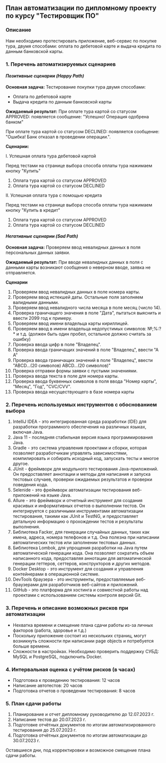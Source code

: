 ## План автоматизации по дипломному проекту по курсу "Тестировщик ПО"

### Описание

Нам необходимо протестировать приложение, веб-сервис по покупке тура, двумя способами: оплата по дебетовой карте и выдача кредита по данным банковской карты. 

### 1. Перечень автоматизируемых сценариев

#### ***Позитивные сценарии (Happy Path)***

**Основная задача:** 
Тестирование покупки тура двумя способами:
* Оплата по дебетовой карте
* Выдача кредита по данным банковской карты

**Ожидаемый результат:**
 При оплате тура картой со статусом APPROVED: 
 появляется сообщение: "Успешно! Операция одобрена банком" 
 
 При оплате тура картой со статусом DECLINED: 
 появляется сообщение: "Ошибка! Банк отказал в проведении операции.". 
 
 **Сценарии:**
 
I. Успешная оплата тура дебетовой картой
  
  Перед тестами на странице выбора способа оплаты тура нажимаем кнопку "Купить" 
  
  1. Оплата тура картой со статусом APPROVED 
  2. Оплата тура картой со статусом DECLINED 
    

II. Успешная оплата тура с помощью кредита

Перед тестами на странице выбора способа оплаты тура нажимаем кнопку "Купить в кредит"

1. Оплата тура картой со статусом APPROVED 
2. Оплата тура картой со статусом DECLINED 
   

  #### ***Негативные сценарии (Sad Path)***
 
**Основная задача:**
 Проверяем ввод невалидных данных в поля персональных данных заявки. 
 
 **Ожидаемый результат:**
При вводе невалидных данных в поля с данными карты возникают сообщения о неверном вводе, заявка не отправляется.

**Сценарии**

1. Проверяем ввод невалидных данных в поле номера карты. 
2. Проверяем ввод истекшей даты. Остальные поля заполняем валидными данными. 
3. Проверяем ввод невалидного числа месяца в поле месяц (число 14).
4. Проверка граничащего значения в поле "Дата", пытаться выяснить и ввести 2099 год к примеру.
5. Проверяем ввод имени владельца карты кириллицей. 
6. Проверяем ввод в имени владельца недопустимых символов: №;%:?* и т.д. (должен быть один пробел, остальное должно считать за ошибку)
7. Проверка ввода цифр в поле "Владелец".
8. Проверка ввода граничащих значений в поле "Владелец", ввести "А А"
9. Проверка ввода граничащих значений в поле "Владелец", ввести "АBCD...(20 символов) АBCD...(20 символов)"
10. Проверка отправки формы заявки с пустыми значениями. 
11. Проверка ввода текста в поле для номера карты. 
12. Проверка ввода буквенных символов в поля ввода "Номер карты", "Месяц", 
"Год", "CVC/CVV". 
13. Проверка ввода несуществующего в базе номера карты

 
 ### **2. Перечень используемых инструментов с обоснованием выбора**
 
1. IntelliJ IDEA - это интегрированная среда разработки (IDE) для разработки программного обеспечения на различных языках, включая Java.
2. Java 11 - последняя стабильная версия языка программирования Java.
3. Gradle - это система управления проектами и сборки, которая позволяет разработчикам управлять зависимостями, компилировать и собирать исходный код, запускать тесты и многое другое.
4. JUnit - фреймворк для модульного тестирования Java-приложений. Он предоставляет аннотации и методы для написания и запуска тестовых случаев, проверки ожидаемых результатов и проверки поведения кода.
5. Selenide - это фреймворк автоматизации тестирования веб-приложений на языке Java.
6. Allure - это фреймворк и отчетный инструмент для создания красивых и информативных отчетов о выполнении тестов. Он интегрируется с различными инструментами автоматизации тестирования, такими как JUnit и TestNG, и предоставляет детальную информацию о прохождении тестов и результаты выполнения.
7. Библиотека Facker, для генерации случайных данных, таких как имена, адреса, номера телефонов и т.д. Она полезна при написании автоматических тестов или заполнении тестовых данных.
8. Библиотека Lombok, для упрощения разработки на Java путем автоматической генерации кода. Она позволяет сократить объем написанного кода, предоставляя аннотации для автоматической генерации геттеров, сеттеров, конструкторов и других методов.
9. Docker Desktop - это инструмент для создания и управления контейнерами в операционной системе.
10. DevTools браузера -  это инструменты, предоставляемые веб-браузерами для разработчиков веб-сайтов и приложений.
11. GitHub - это платформа для хостинга и совместной работы над проектами с использованием системы контроля версий Git.
    
### 3. Перечень и описание возможных рисков при автоматизации

* Нехватка времени и смещение плана сдачи работы из-за личных факторов (работа, здоровье и т.д.)
* Поскольку приложение состоит из нескольких страниц, могут возникнуть сложности при написании page objects и потребуется больше времени.
* Сложности в настройках. Необходимо проверить поддержку СУБД: MySQL и PostgreSQL, подключить Docker.
 
### 4. Интервальная оценка с учётом рисков (в часах)

* Подготовка к проведению тестирования: 12 часов
* Написание автотестов: 20 часов
* Подготовка отчетов о проведении тестирования: 8 часов 

### 5. План сдачи работы

1. Планирование и отчет дипломному руководителю до 12.07.2023 г.
2. Написание тестов до 20.07.2023 г.
3. Подготовке отчётных документов по итогам автоматизированного тестирования до 25.07.2023 г.
4. Подготовка отчётных документов по итогам автоматизации до 30.07.2023 г.

Оставшиеся дни, под корректировки и возможное смещение плана сдачи работы.





 

    
   










 
